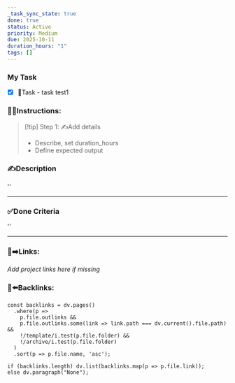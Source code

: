 ```yaml
---
_task_sync_state: true
done: true
status: Active
priority: Medium
due: 2025-10-11
duration_hours: "1"
tags: []
---
```


### My Task
- [x] 📌Task - task test1


### 👷‍♂️Instructions:
> [!tip] Step 1: ✍️Add details  
> - Describe, set duration_hours  
> - Define expected output

### ✍️Description  
''
___

### ✅Done Criteria  
''
___

### 🔗➡️Links:
*Add project links here if missing*

### 🔗⬅️Backlinks:
~~~dataviewjs
const backlinks = dv.pages()
  .where(p =>
    p.file.outlinks &&
    p.file.outlinks.some(link => link.path === dv.current().file.path) &&
    !/template/i.test(p.file.folder) &&
    !/archive/i.test(p.file.folder)
  )
  .sort(p => p.file.name, 'asc');

if (backlinks.length) dv.list(backlinks.map(p => p.file.link));
else dv.paragraph("None");
~~~

